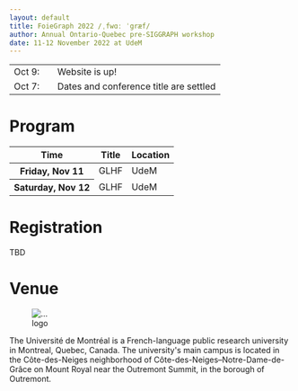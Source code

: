 ```yaml
---
layout: default
title: FoieGraph 2022 /ˌfwɑː ˈgræf/
author: Annual Ontario-Quebec pre-SIGGRAPH workshop
date: 11-12 November 2022 at UdeM
---
```


|   |   |   |
|---|---|---|
|  Oct 9: |   | Website is up! |
|  Oct 7: |   | Dates and conference title are settled |

# Program

<table class="table table-striped">
  <thead>
    <tr>
      <th scope="col" class="w-20">Time</th>
      <th scope="col" class="w-40">Title</th>
      <th scope="col" class="w-40">Location</th>
    </tr>
  </thead>
  <tbody>
    <tr>
      <th scope="row">Friday, Nov 11</th>
      <td>GLHF</td>
      <td>UdeM</td>
    </tr>
    <tr>
      <th scope="row">Saturday, Nov 12</th>
      <td>GLHF</td>
      <td>UdeM</td>
    </tr>
  </tbody>
</table>

# Registration

TBD

# Venue

<div class="row">
  <div class="col-4">
    <figure class="figure">
        <img src="/assets/Universite_de_Montreal_logo.svg" class="figure-img img-fluid rounded" alt="...">
        <figcaption class="figure-caption" style="">logo</figcaption>
    </figure>
  </div>
  <div class="col-8">
  The Université de Montréal is a French-language public research university in Montreal, Quebec, Canada. The university's main campus is located in the Côte-des-Neiges neighborhood of Côte-des-Neiges–Notre-Dame-de-Grâce on Mount Royal near the Outremont Summit, in the borough of Outremont.
  </div>
</div>